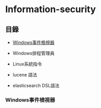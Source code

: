 # Information-security
## 目錄

* [Windows事件檢視器](#Windows事件)

* Windows排程管理員

* Linux系統指令

* lucene 語法

* elasticsearch DSL語法

### Windows事件檢視器
